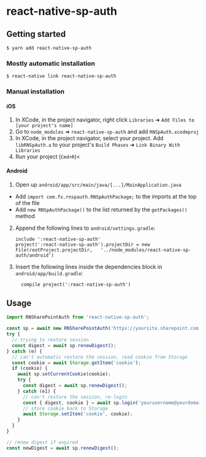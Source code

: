 # react-native-sp-auth

## Getting started

`$ yarn add react-native-sp-auth`

### Mostly automatic installation

`$ react-native link react-native-sp-auth`

### Manual installation

#### iOS

1. In XCode, in the project navigator, right click `Libraries` ➜ `Add Files to [your project's name]`
2. Go to `node_modules` ➜ `react-native-sp-auth` and add `RNSpAuth.xcodeproj`
3. In XCode, in the project navigator, select your project. Add `libRNSpAuth.a` to your project's `Build Phases` ➜ `Link Binary With Libraries`
4. Run your project (`Cmd+R`)<

#### Android

1. Open up `android/app/src/main/java/[...]/MainApplication.java`

- Add `import com.fx.rnspauth.RNSpAuthPackage;` to the imports at the top of the file
- Add `new RNSpAuthPackage()` to the list returned by the `getPackages()` method

2. Append the following lines to `android/settings.gradle`:
   ```
   include ':react-native-sp-auth'
   project(':react-native-sp-auth').projectDir = new File(rootProject.projectDir, 	'../node_modules/react-native-sp-auth/android')
   ```
3. Insert the following lines inside the dependencies block in `android/app/build.gradle`:
   ```
     compile project(':react-native-sp-auth')
   ```

## Usage

```typescript
import RNSharePointAuth from 'react-native-sp-auth';

const sp = await new RNSharePointAuth('https://yoursite.sharepoint.com');
try {
  // trying to restore session
  const digest = await sp.renewDigest();
} catch (e) {
  // can't automatic restore the session, read cookie from Storage
  const cookie = await Storage.getItem('cookie');
  if (cookie) {
    await sp.setCurrentCookie(cookie);
    try {
      const digest = await sp.renewDigest();
    } catch (e1) {
      // can't restore the session, re-login
      const { digest, cookie } = await sp.login('yourusername@yourdomain', 'yourpassword');
      // store cookie back to Storage
      await Storage.setItem('cookie', cookie);
    }
  }
}

// renew digest if expired
const newDigest = await sp.renewDigest();
```
